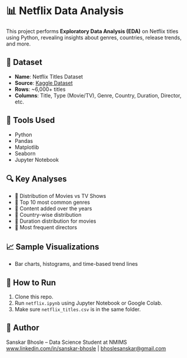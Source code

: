 # 📊 Netflix Data Analysis

This project performs **Exploratory Data Analysis (EDA)** on Netflix titles using Python, revealing insights about genres, countries, release trends, and more.

## 📁 Dataset
- **Name**: Netflix Titles Dataset  
- **Source**: [Kaggle Dataset](https://www.kaggle.com/datasets/shivamb/netflix-shows)
- **Rows**: ~6,000+ titles  
- **Columns**: Title, Type (Movie/TV), Genre, Country, Duration, Director, etc.

## 🔧 Tools Used
- Python
- Pandas
- Matplotlib
- Seaborn
- Jupyter Notebook

## 🔍 Key Analyses
- 🔸 Distribution of Movies vs TV Shows  
- 🔸 Top 10 most common genres  
- 🔸 Content added over the years  
- 🔸 Country-wise distribution  
- 🔸 Duration distribution for movies  
- 🔸 Most frequent directors  

## 📈 Sample Visualizations
- Bar charts, histograms, and time-based trend lines

## 🚀 How to Run
1. Clone this repo.
2. Run `netflix.ipynb` using Jupyter Notebook or Google Colab.
3. Make sure `netflix_titles.csv` is in the same folder.

## 📌 Author
Sanskar Bhosle – Data Science Student at NMIMS  
www.linkedin.com/in/sanskar-bhosle | bhoslesanskar@gmail.com
